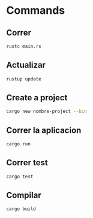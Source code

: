 # Commands

## Correr

```bash
rustc main.rs
```

## Actualizar

```bash
rustup update
```

## Create a project

```bash
cargo new nombre-project --bin
```

## Correr la aplicacion

```bash
cargo run
```

## Correr test

```bash
cargo test
```

## Compilar

```bash
cargo build
```
